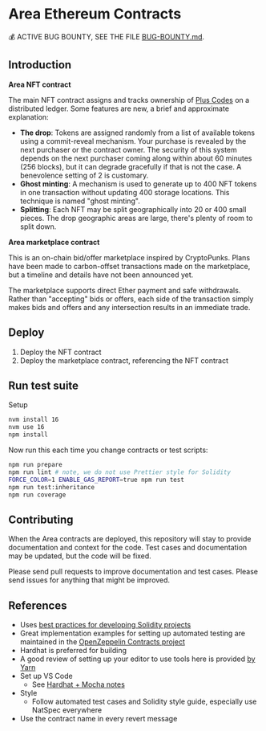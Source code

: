 # Area Ethereum Contracts

:moneybag: ACTIVE BUG BOUNTY, SEE THE FILE [BUG-BOUNTY.md](BUG-BOUNTY.md).

## Introduction

**Area NFT contract**

The main NFT contract assigns and tracks ownership of [Plus Codes](https://github.com/google/open-location-code) on a distributed ledger. Some features are new, a brief and approximate explanation:

- **The drop**: Tokens are assigned randomly from a list of available tokens using a commit-reveal mechanism. Your purchase is revealed by the next purchaser or the contract owner. The security of this system depends on the next purchaser coming along within about 60 minutes (256 blocks), but it can degrade gracefully if that is not the case. A benevolence setting of 2 is customary.
- **Ghost minting**: A mechanism is used to generate up to 400 NFT tokens in one transaction without updating 400 storage locations. This technique is named "ghost minting".
- **Splitting**: Each NFT may be split geographically into 20 or 400 small pieces. The drop geographic areas are large, there's plenty of room to split down.

**Area marketplace contract**

This is an on-chain bid/offer marketplace inspired by CryptoPunks. Plans have been made to carbon-offset transactions made on the marketplace, but a timeline and details have not been announced yet.

The marketplace supports direct Ether payment and safe withdrawals. Rather than "accepting" bids or offers, each side of the transaction simply makes bids and offers and any intersection results in an immediate trade.

## Deploy

1. Deploy the NFT contract
2. Deploy the marketplace contract, referencing the NFT contract

## Run test suite

Setup

```sh
nvm install 16
nvm use 16
npm install
```

Now run this each time you change contracts or test scripts:

```sh
npm run prepare
npm run lint # note, we do not use Prettier style for Solidity
FORCE_COLOR=1 ENABLE_GAS_REPORT=true npm run test
npm run test:inheritance
npm run coverage
```

## Contributing

When the Area contracts are deployed, this repository will stay to provide documentation and context for the code. Test cases and documentation may be updated, but the code will be fixed.

Please send pull requests to improve documentation and test cases. Please send issues for anything that might be improved.

## References

- Uses [best practices for developing Solidity projects](https://github.com/fulldecent/solidity-template)
- Great implementation examples for setting up automated testing are maintained in the [OpenZeppelin Contracts project](https://github.com/OpenZeppelin/openzeppelin-contracts)
- Hardhat is preferred for building
- A good review of setting up your editor to use tools here is provided [by Yarn](https://yarnpkg.com/getting-started/editor-sdks)
- Set up VS Code
  - See [Hardhat + Mocha notes](https://hardhat.org/guides/vscode-tests.html)
- Style
  - Follow automated test cases and Solidity style guide, especially use NatSpec everywhere
- Use the contract name in every revert message
